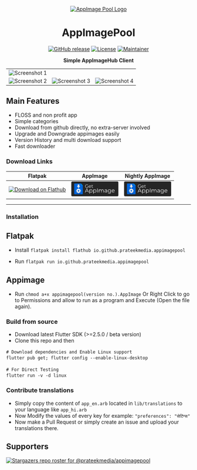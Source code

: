 <p align="center"><a href="#appimagepool"><img src="https://raw.githubusercontent.com/prateekmedia/appimagepool/main/assets/appimagepool.png" height=80px alt="AppImage Pool Logo"/></a></p>
<h1 align="center">AppImagePool</h1>
<p align="center">
<a href="https://github.com/prateekmedia/appimagepool/releases"><img alt="GitHub release" src="https://img.shields.io/github/v/release/prateekmedia/appimagepool?color=blueviolet"/></a> <a href="LICENSE"><img alt="License" src="https://img.shields.io/github/license/prateekmedia/appimagepool?color=blueviolet"/></a> <a href="https://github.com/prateekmedia"><img alt="Maintainer" src="https://img.shields.io/badge/Maintainer-prateekmedia-blueviolet"/></a>
</p>

<p align="center"><b>
Simple AppImageHub Client</b></p>

<table>
    <tr>
        <td colspan='3'>
            <img src="https://raw.githubusercontent.com/prateekmedia/appimagepool/main/assets/screenshot/home.jpg" alt="Screenshot 1"/>
        </td>
    </tr>
    <tr>
        <td>
            <img src="https://raw.githubusercontent.com/prateekmedia/appimagepool/main/assets/screenshot/app.jpg" alt="Screenshot 2"/>
        </td>
        <td>
            <img src="https://raw.githubusercontent.com/prateekmedia/appimagepool/main/assets/screenshot/search.jpg" alt="Screenshot 3"/>
        </td>
        <td>
            <img src="https://raw.githubusercontent.com/prateekmedia/appimagepool/main/assets/screenshot/category.jpg" alt="Screenshot 4"/>
        </td>
    </tr>

</table>

## Main Features

- FLOSS and non profit app
- Simple categories
- Download from github directly, no extra-server involved
- Upgrade and Downgrade appimages easily
- Version History and multi download support
- Fast downloader

### Download Links

| Flatpak | AppImage | Nightly AppImage |
|    -    |    -     |        -         |
| <a href='https://flathub.org/apps/details/io.github.prateekmedia.appimagepool'><img width='130' alt='Download on Flathub' src='https://flathub.org/assets/badges/flathub-badge-en.png'/></a> | <a href='https://github.com/prateekmedia/appimagepool/releases/latest/'><img width='130' alt='Download AppImage' src='https://github.com/srevinsaju/get-appimage/raw/master/static/badges/get-appimage-branding-dark.png'/></a> | <a href='https://github.com/prateekmedia/appimagepool/releases/continuous/'><img width='130' alt='Download AppImage' src='https://github.com/srevinsaju/get-appimage/raw/master/static/badges/get-appimage-branding-dark.png'/></a> |

---
### Installation

## Flatpak

- Install
```flatpak install flathub io.github.prateekmedia.appimagepool```

- Run
```flatpak run io.github.prateekmedia.appimagepool```

## Appimage

- Run
```chmod a+x appimagepool(version no.).AppImage```
Or Right Click to go to Permissions and allow to run as a program and Execute (Open the file again).

### Build from source

- Download latest Flutter SDK (>=2.5.0 / beta version)
- Clone this repo and then

```
# Download dependencies and Enable Linux support
flutter pub get; flutter config --enable-linux-desktop

# For Direct Testing
flutter run -v -d linux
```

### Contribute translations

- Simply copy the content of `app_en.arb` located in `lib/translations` to your language like `app_hi.arb`
- Now Modify the values of every key for example:
`"preferences": "सेटिंग्स"`
- Now make a Pull Request or simply create an issue and upload your translations there.

## Supporters

[![Stargazers repo roster for @prateekmedia/appimagepool](https://reporoster.com/stars/prateekmedia/appimagepool)](https://github.com/prateekmedia/appimagepool/stargazers)

